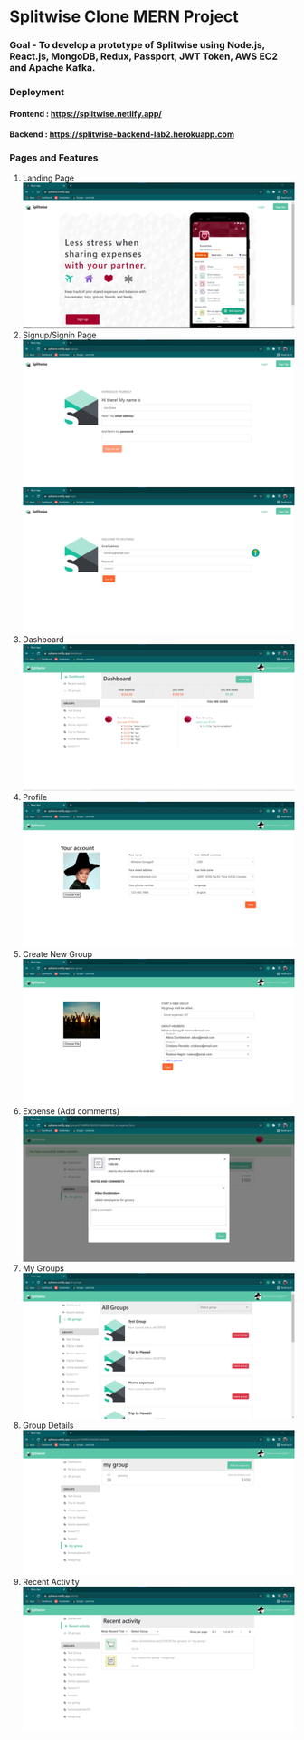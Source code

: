 # Splitwise Clone MERN Project

### Goal - To develop a prototype of Splitwise using Node.js, React.js, MongoDB, Redux, Passport, JWT Token, AWS EC2 and Apache Kafka.

### Deployment
#### Frontend : https://splitwise.netlify.app/
#### Backend : https://splitwise-backend-lab2.herokuapp.com

### Pages and Features
1. Landing Page ![Landing Page](screenshots/landing.jpg)
2. Signup/Signin Page ![Sign up](screenshots/signup.jpg) ![Sign in](screenshots/login.jpg)
3. Dashboard ![Dashboard](screenshots/dashboard.jpg)
4. Profile ![Profile](screenshots/profile.jpg)
5. Create New Group ![Create New Group](screenshots/create-group.jpg)
6. Expense (Add comments) ![Add Expense/comments](screenshots/expense-comment.jpg)
7. My Groups ![My Groups](screenshots/groups.jpg)
8. Group Details ![Group Details](screenshots/group-details.jpg)
9. Recent Activity ![Recent Activity](screenshots/recent.jpg)
